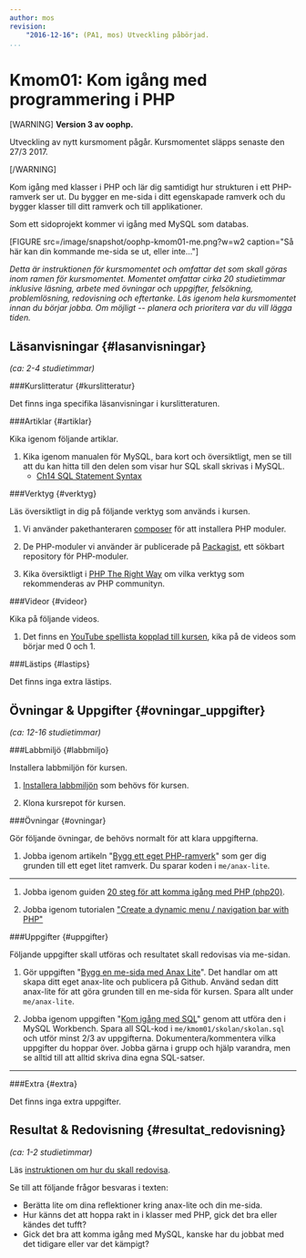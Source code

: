 ```yaml
---
author: mos
revision:
    "2016-12-16": (PA1, mos) Utveckling påbörjad.
...
```

Kmom01: Kom igång med programmering i PHP
==================================

[WARNING]
**Version 3 av oophp.**

Utveckling av nytt kursmoment pågår. Kursmomentet släpps senaste den 27/3 2017.

[/WARNING]

Kom igång med klasser i PHP och lär dig samtidigt hur strukturen i ett PHP-ramverk ser ut. Du bygger en me-sida i ditt egenskapade ramverk och du bygger klasser till ditt ramverk och till applikationer.

Som ett sidoprojekt kommer vi igång med MySQL som databas.

[FIGURE src=/image/snapshot/oophp-kmom01-me.png?w=w2 caption="Så här kan din kommande me-sida se ut, eller inte..."]

*Detta är instruktionen för kursmomentet och omfattar det som skall göras inom ramen för kursmomentet. Momentet omfattar cirka 20 studietimmar inklusive läsning, arbete med övningar och uppgifter, felsökning, problemlösning, redovisning och eftertanke. Läs igenom hela kursmomentet innan du börjar jobba. Om möjligt -- planera och prioritera var du vill lägga tiden.*



Läsanvisningar  {#lasanvisningar}
---------------------------------

*(ca: 2-4 studietimmar)*



###Kurslitteratur  {#kurslitteratur}

Det finns inga specifika läsanvisningar i kurslitteraturen.



###Artiklar {#artiklar}

Kika igenom följande artiklar.

1. Kika igenom manualen för MySQL, bara kort och översiktligt, men se till att du kan hitta till den delen som visar hur SQL skall skrivas i MySQL.
    * [Ch14 SQL Statement Syntax](https://dev.mysql.com/doc/refman/5.7/en/sql-syntax.html)



###Verktyg {#verktyg}

Läs översiktligt in dig på följande verktyg som används i kursen.

1. Vi använder pakethanteraren [composer](https://getcomposer.org/) för att installera PHP moduler.

1. De PHP-moduler vi använder är publicerade på [Packagist](https://packagist.org/), ett sökbart repository för PHP-moduler.

1. Kika översiktligt i [PHP The Right Way](http://www.phptherightway.com/) om vilka verktyg som rekommenderas av PHP communityn.



###Videor {#videor}

Kika på följande videos.

1. Det finns en [YouTube spellista kopplad till kursen](https://www.youtube.com/playlist?list=PLKtP9l5q3ce_jh6fAj1iwiJSj70DXA2Vn), kika på de videos som börjar med 0 och 1.



###Lästips {#lastips}

Det finns inga extra lästips.



Övningar & Uppgifter  {#ovningar_uppgifter}
-------------------------------------------

*(ca: 12-16 studietimmar)*



###Labbmiljö {#labbmiljo}

Installera labbmiljön för kursen.

1. [Installera labbmiljön](kurser/oophp-v3/labbmiljo) som behövs för kursen.

1. Klona kursrepot för kursen.



###Övningar {#ovningar}

Gör följande övningar, de behövs normalt för att klara uppgifterna. 

1. Jobba igenom artikeln "[Bygg ett eget PHP-ramverk](kunskap/bygg-ett-eget-php-ramverk)" som ger dig grunden till ett eget litet ramverk. Du sparar koden i `me/anax-lite`.

***

1. Jobba igenom guiden [20 steg för att komma igång med PHP (php20)](kunskap/kom-i-gang-med-php-pa-20-steg).

3. Jobba igenom tutorialen ["Create a dynamic menu / navigation bar with PHP"](http://dbwebb.se/kod-exempel/dynamic_php_menu/)



###Uppgifter {#uppgifter}

Följande uppgifter skall utföras och resultatet skall redovisas via me-sidan.

1. Gör uppgiften "[Bygg en me-sida med Anax Lite](uppgift/me-sida-med-anax-lite)". Det handlar om att skapa ditt eget anax-lite och publicera på Github. Använd sedan ditt anax-lite för att göra grunden till en me-sida för kursen. Spara allt under `me/anax-lite`.

1. Jobba igenom uppgiften "[Kom igång med SQL](uppgift/kom-igang-med-sql)" genom att utföra den i MySQL Workbench. Spara all SQL-kod i `me/kmom01/skolan/skolan.sql` och utför minst 2/3 av uppgifterna. Dokumentera/kommentera vilka uppgifter du hoppar över. Jobba gärna i grupp och hjälp varandra, men se alltid till att alltid skriva dina egna SQL-satser.


***

<!--
2. **Gör en me-sida** som baseras på din webbmall. Gör en förstasida som presenterar dig själv och gör en redovisningssida där du samlar alla dina redovisningstexter i kursen. Skapa en dynamisk huvudmeny (likt övningen) och lägg in länkar till sidorna samt en länk till att visa källkoden med `source.php`. Du kan [tjuvkika hur jag gjort](oophp/me/kmom01/me.php).
-->



<!--
1. Ramverksmoduler att bygga själv.
* CValidate
* CFlash
* CCache
* CSession
* navbar
* filecontent/pagecontent content

(Olika språk, anpassa med int/loc) 

-->



###Extra {#extra}

Det finns inga extra uppgifter.



Resultat & Redovisning  {#resultat_redovisning}
-----------------------------------------------

*(ca: 1-2 studietimmar)*

Läs [instruktionen om hur du skall redovisa](kurser/oophp-v2/redovisa).

Se till att följande frågor besvaras i texten:

* Berätta lite om dina reflektioner kring anax-lite och din me-sida.
* Hur känns det att hoppa rakt in i klasser med PHP, gick det bra eller kändes det tufft?
* Gick det bra att komma igång med MySQL, kanske har du jobbat med det tidigare eller var det kämpigt?
